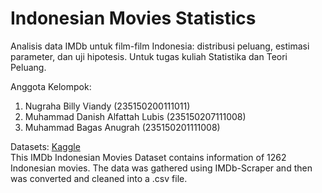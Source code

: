 # Indonesian Movies Statistics
Analisis data IMDb untuk film-film Indonesia: distribusi peluang, estimasi parameter, dan uji hipotesis. Untuk tugas kuliah Statistika dan Teori Peluang.

Anggota Kelompok:
1. Nugraha Billy Viandy (235150200111011)
2. Muhammad Danish Alfattah Lubis (235150207111008)
3. Muhammad Bagas Anugrah (235150201111008)

Datasets:
[Kaggle](https://www.kaggle.com/datasets/dionisiusdh/imdb-indonesian-movies)\
This IMDb Indonesian Movies Dataset contains information of 1262 Indonesian movies. The data was gathered using IMDb-Scraper and then was converted and cleaned into a .csv file.
